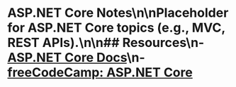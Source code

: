 # ASP.NET Core Notes\n\nPlaceholder for ASP.NET Core topics (e.g., MVC, REST APIs).\n\n## Resources\n- [ASP.NET Core Docs](https://learn.microsoft.com/en-us/aspnet/core/)\n- [freeCodeCamp: ASP.NET Core](https://www.freecodecamp.org/news/tag/asp-net/)